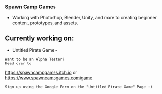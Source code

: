 ### Spawn Camp Games
- Working with Photoshop, Blender, Unity, and more to creating beginner content, prototypes, and assets.

## Currently working on:

- Untitled Pirate Game -
```
Want to be an Alpha Tester?  
Head over to
```
https://spawncampgames.itch.io or  
https://www.spawncampgames.com/game

```
Sign up using the Google Form on the "Untitled Pirate Game" Page :)
```


<!--
**SpawnCampGames/SpawnCampGames** is a ✨ _special_ ✨ repository because its `README.md` (this file) appears on your GitHub profile.

Here are some ideas to get you started:

- 🔭 I’m currently working on ...
- 🌱 I’m currently learning ...
- 👯 I’m looking to collaborate on ...
- 🤔 I’m looking for help with ...
- 💬 Ask me about ...
- 📫 How to reach me: ...
- 😄 Pronouns: ...
- ⚡ Fun fact: ...
-->
